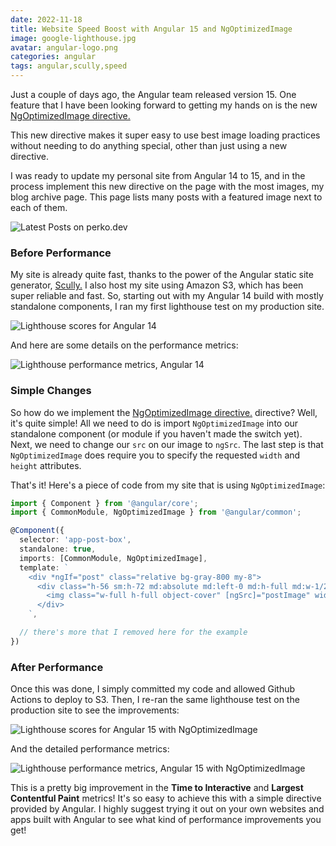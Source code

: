 ```yaml
---
date: 2022-11-18
title: Website Speed Boost with Angular 15 and NgOptimizedImage
image: google-lighthouse.jpg
avatar: angular-logo.png
categories: angular
tags: angular,scully,speed
---
```


Just a couple of days ago, the Angular team released version 15.  One feature that I have been looking forward to
getting my hands on is the new [NgOptimizedImage directive.](https://angular.io/api/common/NgOptimizedImage)

This new directive makes it super easy to use best image loading practices without needing to do anything
special, other than just using a new directive.  

I was ready to update my personal site from Angular 14 to 15, and in the process implement this new directive
on the page with the most images, my blog archive page.  This page lists many posts with a featured image next to 
each of them.  

![Latest Posts on perko.dev](/images/perkodev-blog-archive.jpeg)

### Before Performance

My site is already quite fast, thanks to the power of the Angular static site generator, [Scully.](https://scully.io/)
I also host my site using Amazon S3, which has been super reliable and fast.  So, starting out with my Angular 14 build
with mostly standalone components, I ran my first lighthouse test on my production site.

![Lighthouse scores for Angular 14](/images/Lighthouse-Angular14.png)

And here are some details on the performance metrics:

![Lighthouse performance metrics, Angular 14](/images/LighthouseMetrics-Angular14.png)

### Simple Changes

So how do we implement the [NgOptimizedImage directive.](https://angular.io/api/common/NgOptimizedImage) directive? 
Well, it's quite simple!  All we need to do is import `NgOptimizedImage` into our standalone component (or module
if you haven't made the switch yet).  Next, we need to change our `src` on our image to `ngSrc`.  The last step is
that `NgOptimizedImage` does require you to specify the requested `width` and `height` attributes.

That's it!  Here's a piece of code from my site that is using `NgOptimizedImage`:

```typescript
import { Component } from '@angular/core';
import { CommonModule, NgOptimizedImage } from '@angular/common';

@Component({
  selector: 'app-post-box',
  standalone: true,
  imports: [CommonModule, NgOptimizedImage],
  template: `
    <div *ngIf="post" class="relative bg-gray-800 my-8">
      <div class="h-56 sm:h-72 md:absolute md:left-0 md:h-full md:w-1/2">
        <img class="w-full h-full object-cover" [ngSrc]="postImage" width="500" height="300" alt="Post Image" />
      </div>
    `,

  // there's more that I removed here for the example
})
```

### After Performance

Once this was done, I simply committed my code and allowed Github Actions to deploy to S3.  Then, I re-ran the same
lighthouse test on the production site to see the improvements:

![Lighthouse scores for Angular 15 with NgOptimizedImage](/images/Lighthouse-Angular15.png)

And the detailed performance metrics:

![Lighthouse performance metrics, Angular 15 with NgOptimizedImage](/images/LighthouseMetrics-Angular15.png)

This is a pretty big improvement in the **Time to Interactive** and **Largest Contentful Paint** metrics!  It's so easy
to achieve this with a simple directive provided by Angular.  I highly suggest trying it out on your own websites
and apps built with Angular to see what kind of performance improvements you get!
